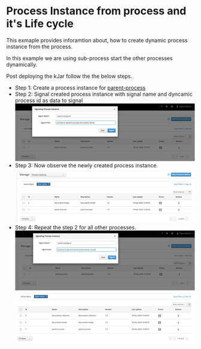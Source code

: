 Process Instance from process and it's Life cycle
=================================================

This exmaple provides inforamtion about, how to create dynamic process instance from the process.

In this example we are using sub-process start the other processes dynamically.

Post deploying the kJar follow the the below steps.

* Step 1: Create a process instance for [parent-process]()
* Step 2: Signal created process instance with signal name and dyncamic process id as data to signal
![project modules1](images/Signal1.png)
* Step 3: Now observe the newly created process instance.
![project modules2](images/Pi1.png)
* Step 4: Repeat the step 2 for all other processes.
![project modules3](images/Signal3.png)
![project modules4](images/Pi2.png)
